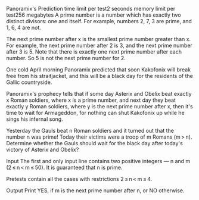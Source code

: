 Panoramix's Prediction
time limit per test2 seconds
memory limit per test256 megabytes
A prime number is a number which has exactly two distinct divisors: one and itself. For example, numbers 2, 7, 3 are prime, and 1, 6, 4 are not.

The next prime number after x is the smallest prime number greater than x. For example, the next prime number after 2 is 3, and the next prime number after 3 is 5. Note that there is exactly one next prime number after each number. So 5 is not the next prime number for 2.

One cold April morning Panoramix predicted that soon Kakofonix will break free from his straitjacket, and this will be a black day for the residents of the Gallic countryside.

Panoramix's prophecy tells that if some day Asterix and Obelix beat exactly x Roman soldiers, where x is a prime number, and next day they beat exactly y Roman soldiers, where y is the next prime number after x, then it's time to wait for Armageddon, for nothing can shut Kakofonix up while he sings his infernal song.

Yesterday the Gauls beat n Roman soldiers and it turned out that the number n was prime! Today their victims were a troop of m Romans (m > n). Determine whether the Gauls should wait for the black day after today's victory of Asterix and Obelix?

Input
The first and only input line contains two positive integers — n and m (2 ≤ n < m ≤ 50). It is guaranteed that n is prime.

Pretests contain all the cases with restrictions 2 ≤ n < m ≤ 4.

Output
Print YES, if m is the next prime number after n, or NO otherwise.
